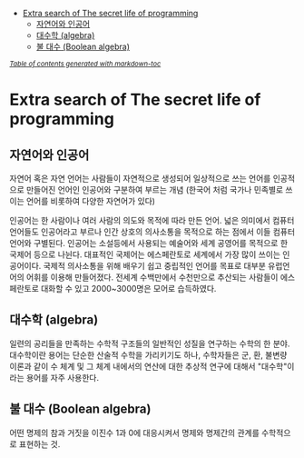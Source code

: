 - [Extra search of The secret life of programming](#extra-search-of-the-secret-life-of-programming)
  - [자연어와 인공어](#자연어와-인공어)
  - [대수학 (algebra)](#대수학-algebra)
  - [불 대수 (Boolean algebra)](#불-대수-boolean-algebra)

<small><i><a href='http://ecotrust-canada.github.io/markdown-toc/'>Table of contents generated with markdown-toc</a></i></small>



# Extra search of The secret life of programming 

## 자연어와 인공어

자연어 혹은 자연 언어는 사람들이 자연적으로 생성되어 일상적으로 쓰는 언어를 인공적으로 만들어진 언어인 인공어와 구분하여 부르는 개념 (한국어 처럼 국가나 민족별로 쓰이는 언어를 비롯하여 다양한 자연어가 있다)

인공어는 한 사람이나 여러 사람의 의도와 목적에 따라 만든 언어. 넓은 의미에서 컴퓨터 언어들도 인공어라고 부르나 인간 상호의 의사소통을 목적으로 하는 점에서 이들 컴퓨터 언어와 구별된다. 인공어는 소설등에서 사용되는 예술어와 세계 공영어를 목적으로 한 국제어 등으로 나뉜다. 대표적인 국제어는 에스페란토로 세계에서 가장 많이 쓰이는 인공어이다. 국제적 의사소통을 위해 배우기 쉽고 중립적인 언어를 목표로 대부분 유럽언어의 어휘를 이용해 만들어졌다. 전세계 수백만에서 수천만으로 추산되는 사람들이 에스페란토로 대화할 수 있고 2000~3000명은 모어로 습득하였다. 

## 대수학 (algebra)

일련의 공리들을 만족하는 수학적 구조들의 일반적인 성질을 연구하는 수학의 한 분야. 대수학이란 용어는 단순한 산술적 수학을 가리키기도 하나, 수학자들은 군, 환, 불변량 이론과 같이 수 체계 및 그 체계 내에서의 연산에 대한 추상적 연구에 대해서 "대수학"이라는 용어를 자주 사용한다.

## 불 대수 (Boolean algebra)

어떤 명제의 참과 거짓을 이진수 1과 0에 대응시켜서 명제와 명제간의 관계를 수학적으로 표현하는 것.